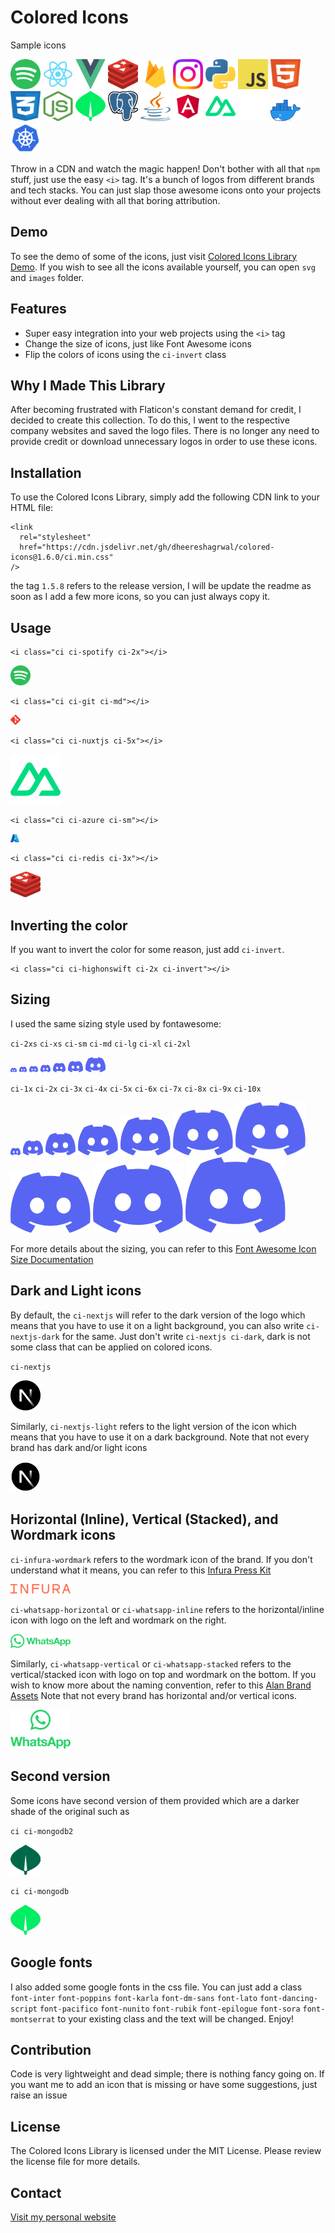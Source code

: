 # Colored Icons

Sample icons

<img src="./svg/spotify.svg" alt="Spotify Icon" width="48" height="48"> <img src="./images/reactjs.png" alt="React Icon" width="48" height="48">
<img src="./svg/vuejs.svg" alt="Vue.js Icon" width="48" height="48"> <img src="./svg/redis.svg" alt="Redis Icon" width="48" height="48"> <img src="./images/firebase.png" alt="Firebase Icon" width="48" height="48"> <img src="./svg/instagram.svg" alt="Instagram Icon" width="48" height="48"> <img src="./svg/python.svg" alt="Python Icon" width="48" height="48"> <img src="./svg/js.svg" alt="JavaScript Icon" width="48" height="48"> <img src="./svg/html.svg" alt="HTML5 Icon" width="48" height="48"> <img src="./svg/css.svg" alt="CSS3 Icon" width="48" height="48"> <img src="./svg/nodejs.svg" alt="Node.js Icon" width="48" height="48"> <img src="./svg/mongodb.svg" alt="MongoDB Icon" width="48" height="48"> <img src="./images/postgresql.png" alt="PostgreSQL Icon" width="48" height="48"> <img src="./svg/java.svg" alt="Java Icon" width="48" height="48"> <img src="./svg/angular.svg" alt="Angular Icon" width="48" height="48"> <img src="./svg/nuxtjs.svg" alt="Nuxtjs Icon" width="48" height="48"> <img src="./svg/github-light.svg" alt="GitHub Icon" width="48" height="48"> <img src="./images/docker.webp" alt="Docker Icon" width="48"> <img src="./svg/kubernetes.svg" alt="Kubernetes Icon" width="48" height="48">

Throw in a CDN and watch the magic happen! Don't bother with all that `npm` stuff, just use the easy `<i>` tag. It's a bunch of logos from different brands and tech stacks. You can just slap those awesome icons onto your projects without ever dealing with all that boring attribution.

## Demo

To see the demo of some of the icons, just visit [Colored Icons Library Demo](https://dheereshagrwal.github.io/colored-icons/). If you wish to see all the icons available yourself, you can open `svg` and `images` folder.

## Features

- Super easy integration into your web projects using the `<i>` tag
- Change the size of icons, just like Font Awesome icons
- Flip the colors of icons using the `ci-invert` class

## Why I Made This Library

After becoming frustrated with Flaticon's constant demand for credit, I decided to create this collection. To do this, I went to the respective company websites and saved the logo files. There is no longer any need to provide credit or download unnecessary logos in order to use these icons.

## Installation

To use the Colored Icons Library, simply add the following CDN link to your HTML file:

```
<link
  rel="stylesheet"
  href="https://cdn.jsdelivr.net/gh/dheereshagrwal/colored-icons@1.6.0/ci.min.css"
/>
```

the tag `1.5.8` refers to the release version, I will be update the readme as soon as I add a few more icons, so you can just always copy it.

## Usage

```
<i class="ci ci-spotify ci-2x"></i>
```
<img src="./svg/spotify.svg" width="32px">

```
<i class="ci ci-git ci-md"></i>
```
<img src="./svg/git.svg" width="16px">

```
<i class="ci ci-nuxtjs ci-5x"></i>
```
<img src="./svg/nuxtjs.svg" width="80px">

```
<i class="ci ci-azure ci-sm"></i>
```
<img src="./svg/azure.svg" width="14px">

```
<i class="ci ci-redis ci-3x"></i>
```
<img src="./svg/redis.svg" width="48px">


## Inverting the color

If you want to invert the color for some reason, just add `ci-invert`.

```
<i class="ci ci-highonswift ci-2x ci-invert"></i>
```

## Sizing

I used the same sizing style used by fontawesome:

`ci-2xs` `ci-xs` `ci-sm` `ci-md` `ci-lg` `ci-xl` `ci-2xl`

<img src='./svg/discord.svg' width="10px"> <img src='./svg/discord.svg' width="12px"> <img src='./svg/discord.svg' width="14px"> <img src='./svg/discord.svg' width="16px"> <img src='./svg/discord.svg' width="20px"> <img src='./svg/discord.svg' width="24px"> <img src='./svg/discord.svg' width="32px">


`ci-1x` `ci-2x` `ci-3x` `ci-4x` `ci-5x` `ci-6x` `ci-7x` `ci-8x` `ci-9x` `ci-10x`

<img src="./svg/discord.svg" width="16px"> <img src="./svg/discord.svg" width="32px"> <img src="./svg/discord.svg" width="48px"> <img src="./svg/discord.svg" width="64px"> <img src="./svg/discord.svg" width="80px"> <img src="./svg/discord.svg" width="96px"> <img src="./svg/discord.svg" width="112px"> <img src="./svg/discord.svg" width="128px"> <img src="./svg/discord.svg" width="144px"> <img src="./svg/discord.svg" width="160px">


For more details about the sizing, you can refer to this [Font Awesome Icon Size Documentation](https://fontawesome.com/docs/web/style/size)

## Dark and Light icons

By default, the `ci-nextjs` will refer to the dark version of the logo which means that you have to use it on a light background, you can also write `ci-nextjs-dark` for the same.
Just don't write `ci-nextjs ci-dark`, dark is not some class that can be applied on colored icons.

`ci-nextjs`

<img src="./svg/nextjs-dark.svg" width="48px">

Similarly, `ci-nextjs-light` refers to the light version of the icon which means that you have to use it on a dark background.
Note that not every brand has dark and/or light icons

<img src="./svg/nextjs-light.svg" width="48px">

## Horizontal (Inline), Vertical (Stacked), and Wordmark icons

`ci-infura-wordmark` refers to the wordmark icon of the brand. If you don't understand what it means, you can refer to this [Infura Press Kit](https://www.infura.io/presskit)

<img src="./svg/infura-wordmark.svg" alt="Infura Wordmark" width="96">

`ci-whatsapp-horizontal` or `ci-whatsapp-inline` refers to the horizontal/inline icon with logo on the left and wordmark on the right.

<img src='./svg/whatsapp-horizontal.svg' alt="Whatsapp Horizontal" width="96">

Similarly, `ci-whatsapp-vertical` or `ci-whatsapp-stacked` refers to the vertical/stacked icon with logo on top and wordmark on the bottom. If you wish to know more about the naming convention, refer to this [Alan Brand Assets](https://alan.app/brand-assets/)
Note that not every brand has horizontal and/or vertical icons.

<img src='./svg/whatsapp-vertical.svg' alt="Whatsapp Vertical" width="96">

## Second version

Some icons have second version of them provided which are a darker shade of the original such as

`ci ci-mongodb2`

<img src="./svg/mongodb2.svg" alt="MongoDB2 Icon" width="48" height="48">

`ci ci-mongodb`

<img src="./svg/mongodb.svg" alt="MongoDB Icon" width="48" height="48">

## Google fonts

I also added some google fonts in the css file. You can just add a class `font-inter` `font-poppins` `font-karla` `font-dm-sans` `font-lato` `font-dancing-script` `font-pacifico` `font-nunito` `font-rubik` `font-epilogue` `font-sora` `font-montserrat` to your existing class and the text will be changed. Enjoy!

## Contribution

Code is very lightweight and dead simple; there is nothing fancy going on.
If you want me to add an icon that is missing or have some suggestions, just raise an issue

## License

The Colored Icons Library is licensed under the MIT License. Please review the license file for more details.

## Contact

[Visit my personal website](https://dheereshagrwal.vercel.app)
